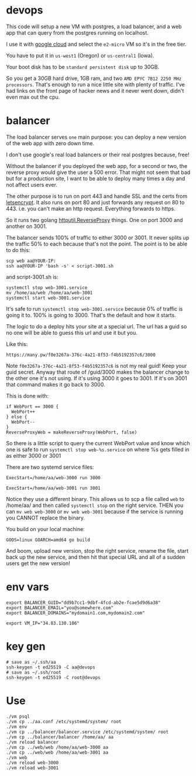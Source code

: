 # devops
This code will setup a new VM with postgres, a load balancer, and a web app that can query from the postgres running on localhost.

I use it with [google cloud](https://cloud.google.com/) and select the `e2-micro` VM so it's in the free tier.

You have to put it in `us-west1` (Oregon) or `us-central1` (Iowa).

Your boot disk has to be `standard persistent disk` up to 30GB.

So you get a 30GB hard drive, 1GB ram, and two `AMD EPYC 7B12 2250 MHz processors`. 
That's enough to run a nice little site with plenty of traffic. 
I've had links on the front page of hacker news and it never went down, didn't
even max out the cpu.

# balancer
The load balancer serves `one` main purpose: you can deploy a new version of the web app
with zero down time.

I don't use google's real load balancers or their real postgres because, free!

Without the balancer if you deployed the web app, for a second or two, the
reverse proxy would give the user a 500 error. That might not seem that bad but for
a production site, I want to be able to deploy many times a day and not affect
users ever.

The other purpose is to run on port 443 and handle SSL and the certs from
[letsencrypt](https://letsencrypt.org/). It also runs on port 80 and just 
forwards any request on 80 to 443. i.e. you can't make an http request.
Everything forwards to https.

So it runs two golang [httputil.ReverseProxy](https://pkg.go.dev/net/http/httputil#NewSingleHostReverseProxy) things. One on port 3000 and another on 3001.

The balancer sends 100% of traffic to either 3000 or 3001. It never splits up
the traffic 50% to each because that's not the point. The point is to be able to
do this:

```
scp web aa@YOUR-IP:
ssh aa@YOUR-IP 'bash -s' < script-3001.sh
```

and script-3001.sh is:

```
systemctl stop web-3001.service
mv /home/aa/web /home/aa/web-3001
systemctl start web-3001.service
```

It's safe to run `systemctl stop web-3001.service` because 0% of traffic is
going it to. 100% is going to 3000. That's the default and how it starts.

The logic to do a deploy hits your site at a special url. The url has a guid
so no one will be able to guess this url and use it but you.

Like this:

```
https://many.pw/f0e3267a-376c-4a21-8f53-f4b5192357c6/3000
```

Note `f0e3267a-376c-4a21-8f53-f4b5192357c6` is not my real guid! Keep your
guid secret. Anyway that route of /guid/3000 makes the balancer change to
the other one it's not using. If it's using 3000 it goes to 3001. If it's
on 3001 that command makes it go back to 3000.

This is done with:

```
if WebPort == 3000 {
  WebPort++
} else {
  WebPort--
}
ReverseProxyWeb = makeReverseProxy(WebPort, false)
```

So there is a little script to query the current WebPort value and know
which one is safe to run `systemctl stop web-%s.service` on where %s gets
filled in as either 3000 or 3001

There are two systemd service files:

```
ExecStart=/home/aa/web-3000 run 3000
```
```
ExecStart=/home/aa/web-3001 run 3001
```

Notice they use a different binary. This allows us to scp a file called `web`
to /home/aa/ and then called `systemctl stop` on the right service. THEN
you can `mv web web-3000` or `mv web web-3001` because if the service is
running you CANNOT replace the binary.

You build on your local machine:

```
GOOS=linux GOARCH=amd64 go build
```

And boom, upload new version, stop the right service, rename the file,
start back up the new service, and then hit that special URL and all
of a sudden users get the new version!

# env vars

```
export BALANCER_GUID="dd9b7cc1-9dbf-4fcd-ab2e-fcae5d9d6a38"
export BALANCER_EMAIL="you@somewhere.com"
export BALANCER_DOMAINS="mydomain1.com,mydomain2.com"

export VM_IP="34.83.130.106"
```

# key gen
```
# save as ~/.ssh/aa
ssh-keygen -t ed25519 -C aa@devops
# save as ~/.ssh/root
ssh-keygen -t ed25519 -C root@devops
```
# Use

```
./vm psql
./vm cp ../aa.conf /etc/systemd/system/ root
./vm env
./vm cp ../balancer/balancer.service /etc/systemd/system/ root
./vm cp ../balancer/balancer /home/aa/ aa
./vm reload balancer
./vm cp ../web/web /home/aa/web-3000 aa
./vm cp ../web/web /home/aa/web-3001 aa
./vm web
./vm reload web-3000
./vm reload web-3001
```
